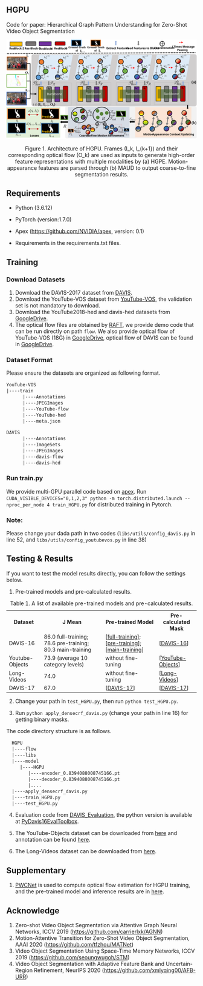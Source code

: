 ## HGPU
Code for paper: Hierarchical Graph Pattern Understanding for Zero-Shot Video Object Segmentation

![](./figs/HGPU.svg)
<center>Figure 1. Architecture of HGPU. Frames (I_k, I_{k+1}) and their corresponding optical flow (O_k) are used as inputs to generate high-order feature representations with multiple modalities by (a) HGPE. Motion-appearance features are parsed through (b) MAUD to output coarse-to-fine segmentation results.</center>

## Requirements
- Python (3.6.12)

- PyTorch (version:1.7.0) 

- Apex (https://github.com/NVIDIA/apex, version: 0.1) 
  
- Requirements in the requirements.txt files.


## Training
### Download Datasets
1. Download the DAVIS-2017 dataset from [DAVIS](https://data.vision.ee.ethz.ch/csergi/share/davis/DAVIS-2017-trainval-480p.zip).
2. Download the YouTube-VOS dataset from [YouTube-VOS](https://youtube-vos.org/dataset/), the validation set is not mandatory to download.
3. Download the YouTube2018-hed and davis-hed datasets from [GoogleDrive](https://drive.google.com/drive/folders/1usBfwkEgQhs4XaZ22FJThcyOSXjoUMFh?usp=sharing).
4. The optical flow files are obtained by [RAFT](https://github.com/princeton-vl/RAFT), we provide demo code that can be run directly on path ```flow```.
We also provide optical flow of YouTube-VOS (18G) in [GoogleDrive](https://drive.google.com/file/d/1rrTz9tqq9Gansl9oqYD5gBPD32Pc6iug/view?usp=sharing), 
   optical flow of DAVIS can be found in [GoogleDrive](https://drive.google.com/file/d/1ADBNzRyZwJUJVO77Iutu_H6tIN2n5SS0/view?usp=sharing).
### Dataset Format
Please ensure the datasets are organized as following format. 
```
YouTube-VOS
|----train
      |----Annotations
      |----JPEGImages
      |----YouTube-flow
      |----YouTube-hed
      |----meta.json
```

```
DAVIS
      |----Annotations
      |----ImageSets
      |----JPEGImages
      |----davis-flow
      |----davis-hed
```
### Run train.py
We provide multi-GPU parallel code based on [apex](https://github.com/NVIDIA/apex).
Run ```CUDA_VISIBLE_DEVICES="0,1,2,3" python -m torch.distributed.launch --nproc_per_node 4 train_HGPU.py``` for distributed training in Pytorch.

### Note: 
Please change your dada path in two codes (```libs/utils/config_davis.py``` in line 52, and ```libs/utils/config_youtubevos.py``` in line 38)

## Testing & Results
If you want to test the model results directly, you can follow the settings below.
1. Pre-trained models and pre-calculated results.

<table>
<caption>Table 1. A list of available pre-trained models and pre-calculated results.</caption>
	<tr>
	    <th>Dataset</th>
	    <th>J Mean</th>
        <th>Pre-trained Model</th>  
        <th>Pre-calculated Mask</th>
	</tr>
     <tr>
	    <td>DAVIS-16</td>
	    <td>86.0 full-training; 78.6 pre-training; 80.3 main-training</td>
	    <td> 
        [<a href="https://drive.google.com/drive/folders/1Uvyz1yVrZ7-mudgixi9phJwhpOgdPu8L?usp=sharing" target="_blank">full-training</a>];
        [<a href="https://drive.google.com/drive/folders/1q8lpEDmBI534Z0jJRzYC1-8DE7_w0xpT?usp=sharing" target="_blank">pre-training</a>];
        [<a href="https://drive.google.com/drive/folders/1l17HPZFH7QVYaczkxcTe4mjy2By-2tz7?usp=sharing" target="_blank">main-training</a>]
        </td>
        <td>[<a href="https://drive.google.com/file/d/12_fKOJiMBx7C1x0zU3c7hkfyxU94qFI2/view?usp=sharing" target="_blank">DAVIS-16</a>]</td>
	</tr>
     <tr>
	    <td>Youtube-Objects</td>
	    <td>73.9 (average 10 category levels)</td>
	    <td>
        without fine-tuning
        </td>
        <td>[<a href="https://drive.google.com/file/d/10I1WXBACabjfwD-HVVuXSF2i0LDQjq_9/view?usp=sharing" target="_blank">YouTube-Objects</a>]</td>
	</tr>
     <tr>
	    <td>Long-Videos</td>
	    <td>74.0</td>
	    <td>
        without fine-tuning
        </td>
        <td>[<a href="https://drive.google.com/file/d/1Z-1tOEj9DhgqwA4cEgF22QNJudT_1uhT/view?usp=sharing" target="_blank">Long-Videos</a>]</td>
	</tr>
     <tr>
	    <td>DAVIS-17</td>
	    <td>67.0</td>
	    <td>
        [<a href="https://drive.google.com/drive/folders/1MQTMJQBsjHtPRhuGOZT3fLWsLXv8sFyy?usp=sharing" target="_blank">DAVIS-17</a>]</td>
        </td>
        <td>[<a href="https://drive.google.com/file/d/1gXJbZQQhq1G9yWwu-yo9d0tF3ZrJH-xP/view?usp=sharing" target="_blank">DAVIS-17</a>]</td>
	</tr>
</table>

2. Change your path in ```test_HGPU.py```, then run ```python test_HGPU.py```.

3. Run ```python apply_densecrf_davis.py``` (change your path in line 16) for getting binary masks.

The code directory structure is as follows.
```
  HGPU
  |----flow
  |----libs
  |----model
     |----HGPU
        |----encoder_0.8394088008745166.pt
        |----decoder_0.8394088008745166.pt
        |....
  |----apply_densecrf_davis.py
  |----train_HGPU.py
  |----test_HGPU.py
```

4. Evaluation code from [DAVIS_Evaluation](https://github.com/davisvideochallenge/davis-matlab/tree/davis-2016), the python version is available at [PyDavis16EvalToolbox](https://github.com/lartpang/PyDavis16EvalToolbox).

5. The YouTube-Objects dataset can be downloaded from [here](http://calvin-vision.net/datasets/youtube-objects-dataset/) and annotation can be found [here](http://vision.cs.utexas.edu/projects/videoseg/data_download_register.html).

6. The Long-Videos dataset can be downloaded from [here](https://www.kaggle.com/gvclsu/long-videos).

## Supplementary 

1. [PWCNet](https://github.com/sniklaus/pytorch-pwc) is used to compute optical flow estimation for HGPU training, and the pre-trained model and inference results are in [here](https://drive.google.com/drive/folders/11p5Qf0ATYKfr-uyAtLrrSJjMpKlBHAoL?usp=sharing).

## Acknowledge

1. Zero-shot Video Object Segmentation via Attentive Graph Neural Networks, ICCV 2019 (https://github.com/carrierlxk/AGNN)
2. Motion-Attentive Transition for Zero-Shot Video Object Segmentation, AAAI 2020 (https://github.com/tfzhou/MATNet)
3. Video Object Segmentation Using Space-Time Memory Networks, ICCV 2019 (https://github.com/seoungwugoh/STM)
4. Video Object Segmentation with Adaptive Feature Bank and Uncertain-Region Refinement, NeurIPS 2020 (https://github.com/xmlyqing00/AFB-URR)
